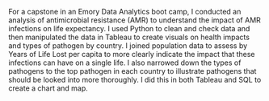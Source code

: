 For a capstone in an Emory Data Analytics boot camp, I conducted an analysis of antimicrobial resistance (AMR) to understand the impact of AMR infections on life expectancy. 
I used Python to clean and check data and then manipulated the data in Tableau to create visuals on health impacts and types of pathogen by country. 
I joined population data to assess by Years of Life Lost per capita to more clearly indicate the impact that these infections can have on a single life. 
I also narrowed down the types of pathogens to the top pathogen in each country to illustrate pathogens that should be looked into more thoroughly. I did this in both Tableau and SQL to create a chart and map. 
